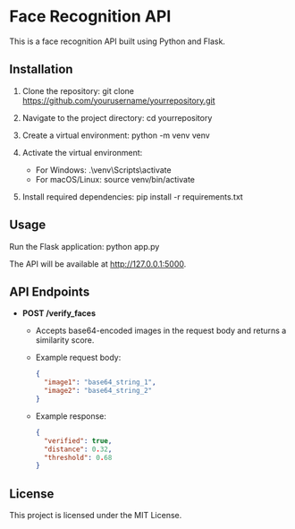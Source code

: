 # Face Recognition API

This is a face recognition API built using Python and Flask.

## Installation

1. Clone the repository:
   git clone https://github.com/yourusername/yourrepository.git

2. Navigate to the project directory:
   cd yourrepository

3. Create a virtual environment:
   python -m venv venv

4. Activate the virtual environment:
   - For Windows:
     .\venv\Scripts\activate
   - For macOS/Linux:
     source venv/bin/activate

5. Install required dependencies:
   pip install -r requirements.txt

## Usage

Run the Flask application:
   python app.py

The API will be available at http://127.0.0.1:5000.

## API Endpoints

- **POST /verify_faces**
   - Accepts base64-encoded images in the request body and returns a similarity score.
   - Example request body:
     ```json
     {
       "image1": "base64_string_1",
       "image2": "base64_string_2"
     }
     ```

   - Example response:
     ```json
     {
       "verified": true,
       "distance": 0.32,
       "threshold": 0.68
     }
     ```

## License

This project is licensed under the MIT License.
